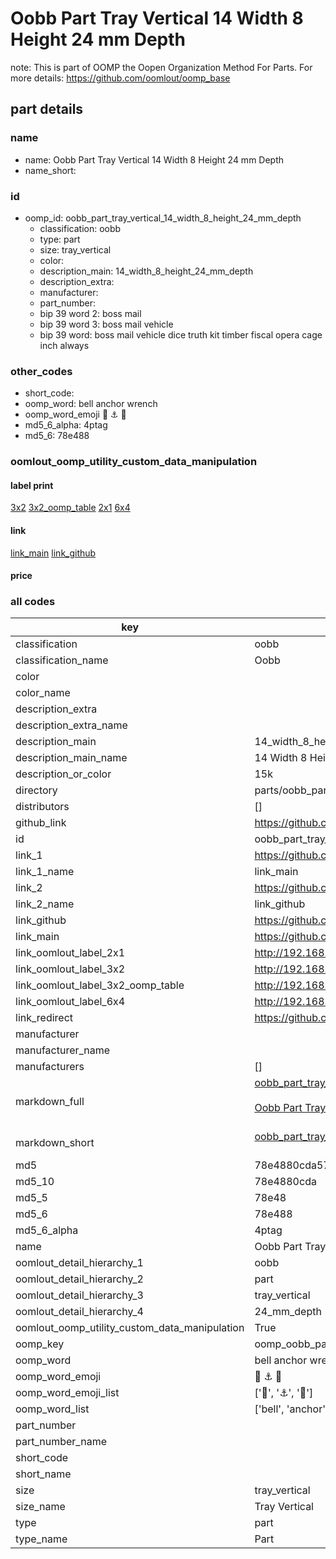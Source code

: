 # Oobb Part Tray Vertical 14 Width 8 Height 24 mm Depth  

note: This is part of OOMP the Oopen Organization Method For Parts. For more details: https://github.com/oomlout/oomp_base

##  part details
  







### name
* name: Oobb Part Tray Vertical 14 Width 8 Height 24 mm Depth
* name_short: 
### id
* oomp_id: oobb_part_tray_vertical_14_width_8_height_24_mm_depth
  * classification: oobb
  * type: part
  * size: tray_vertical
  * color: 
  * description_main: 14_width_8_height_24_mm_depth
  * description_extra: 
  * manufacturer: 
  * part_number: 
  * bip 39 word 2: boss mail
  * bip 39 word 3: boss mail vehicle
  * bip 39 word: boss mail vehicle dice truth kit timber fiscal opera cage inch always

### other_codes
* short_code: 
* oomp_word: bell anchor wrench
* oomp_word_emoji :bell: :anchor: :wrench:
* md5_6_alpha: 4ptag
* md5_6: 78e488






### oomlout_oomp_utility_custom_data_manipulation
#### label print
[3x2](http://192.168.1.245:1112/?label=oomp%204ptag)
[3x2_oomp_table](http://192.168.1.108:1112/?label=oomp%204ptag)
[2x1](http://192.168.1.242:1112/?label=oomp%204ptag)
[6x4](http://192.168.1.55:1112/?label=oomp%204ptag)    

#### link

[link_main](https://github.com/oomlout/oomlout_oomp_version_1_messy/tree/main/parts/oobb_part_tray_vertical_14_width_8_height_24_mm_depth) [link_github](https://github.com/oomlout/oomlout_oomp_version_1_messy/tree/main/parts/oobb_part_tray_vertical_14_width_8_height_24_mm_depth)                             

#### price







### all codes 
| key | value |  
| --- | --- |  
| classification | oobb |  
| classification_name | Oobb |  
| color |  |  
| color_name |  |  
| description_extra |  |  
| description_extra_name |  |  
| description_main | 14_width_8_height_24_mm_depth |  
| description_main_name | 14 Width 8 Height 24 mm Depth |  
| description_or_color | 15k |  
| directory | parts/oobb_part_tray_vertical_14_width_8_height_24_mm_depth |  
| distributors | [] |  
| github_link | https://github.com/oomlout/oomlout_oomp_part_src/tree/main/parts/oobb_part_tray_vertical_14_width_8_height_24_mm_depth |  
| id | oobb_part_tray_vertical_14_width_8_height_24_mm_depth |  
| link_1 | https://github.com/oomlout/oomlout_oomp_version_1_messy/tree/main/parts/oobb_part_tray_vertical_14_width_8_height_24_mm_depth |  
| link_1_name | link_main |  
| link_2 | https://github.com/oomlout/oomlout_oomp_version_1_messy/tree/main/parts/oobb_part_tray_vertical_14_width_8_height_24_mm_depth |  
| link_2_name | link_github |  
| link_github | https://github.com/oomlout/oomlout_oomp_version_1_messy/tree/main/parts/oobb_part_tray_vertical_14_width_8_height_24_mm_depth |  
| link_main | https://github.com/oomlout/oomlout_oomp_version_1_messy/tree/main/parts/oobb_part_tray_vertical_14_width_8_height_24_mm_depth |  
| link_oomlout_label_2x1 | http://192.168.1.242:1112/?label=oomp%204ptag |  
| link_oomlout_label_3x2 | http://192.168.1.245:1112/?label=oomp%204ptag |  
| link_oomlout_label_3x2_oomp_table | http://192.168.1.108:1112/?label=oomp%204ptag |  
| link_oomlout_label_6x4 | http://192.168.1.55:1112/?label=oomp%204ptag |  
| link_redirect | https://github.com/oomlout/oomlout_oomp_version_1_messy/tree/main/parts/oobb_part_tray_vertical_14_width_8_height_24_mm_depth |  
| manufacturer |  |  
| manufacturer_name |  |  
| manufacturers | [] |  
| markdown_full | [oobb_part_tray_vertical_14_width_8_height_24_mm_depth](none)<br>[](none)<br>[Oobb Part Tray Vertical 14 Width 8 Height 24 Mm Depth](none)<br><br> |  
| markdown_short | [oobb_part_tray_vertical_14_width_8_height_24_mm_depth](none)<br><br> |  
| md5 | 78e4880cda579c45ebf4e3d7e3e188d1 |  
| md5_10 | 78e4880cda |  
| md5_5 | 78e48 |  
| md5_6 | 78e488 |  
| md5_6_alpha | 4ptag |  
| name | Oobb Part Tray Vertical 14 Width 8 Height 24 mm Depth |  
| oomlout_detail_hierarchy_1 | oobb |  
| oomlout_detail_hierarchy_2 | part |  
| oomlout_detail_hierarchy_3 | tray_vertical |  
| oomlout_detail_hierarchy_4 | 24_mm_depth |  
| oomlout_oomp_utility_custom_data_manipulation | True |  
| oomp_key | oomp_oobb_part_tray_vertical_14_width_8_height_24_mm_depth |  
| oomp_word | bell anchor wrench |  
| oomp_word_emoji | :bell: :anchor: :wrench: |  
| oomp_word_emoji_list | [':bell:', ':anchor:', ':wrench:'] |  
| oomp_word_list | ['bell', 'anchor', 'wrench'] |  
| part_number |  |  
| part_number_name |  |  
| short_code |  |  
| short_name |  |  
| size | tray_vertical |  
| size_name | Tray Vertical |  
| type | part |  
| type_name | Part |  
